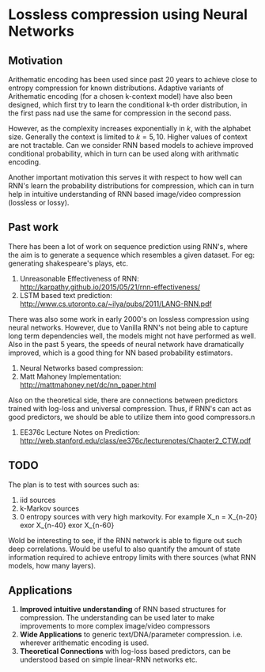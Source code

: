 # Lossless compression using Neural Networks

## Motivation
Arithematic encoding has been used since past 20 years to achieve close to entropy compression for known distributions. Adaptive variants of Arithematic encoding (for a chosen k-context model) have also been designed, which first try to learn the conditional k-th order distribution, in the first pass nad use the same for compression in the second pass. 

However, as the complexity increases exponentially in $k$, with the alphabet size. Generally the context is limited to $k = 5,10$. Higher values of context are not tractable. Can we consider RNN based models to achieve improved conditional probability, which in turn can be used along with arithmatic encoding. 

Another important motivation this serves it with respect to how well can RNN's learn the probability distributions for compression, which can in turn help in intuitive understanding of RNN based image/video compression (lossless or lossy). 

## Past work

There has been a lot of work on sequence prediction using RNN's, where the aim is to generate a sequence which resembles a given dataset. For eg: generating shakespeare's plays, etc. 

1. Unreasonable Effectiveness of RNN: http://karpathy.github.io/2015/05/21/rnn-effectiveness/
2. LSTM based text prediction: http://www.cs.utoronto.ca/~ilya/pubs/2011/LANG-RNN.pdf

There was also some work in early 2000's on lossless compression using neural networks. However, due to Vanilla RNN's not being able to capture long term dependencies well, the models might not have performed as well. Also in the past 5 years, the speeds of neural network have dramatically improved, which is a good thing for NN based probability estimators.

1. Neural Networks based compression: 
2. Matt Mahoney Implementation: http://mattmahoney.net/dc/nn_paper.html

Also on the theoretical side, there are connections between predictors trained with log-loss and universal compression. Thus, if RNN's can act as good predictors, we should be able to utilize them into good compressors.n

1. EE376c Lecture Notes on Prediction: http://web.stanford.edu/class/ee376c/lecturenotes/Chapter2_CTW.pdf


## TODO

The plan is to test with sources such as: 

1. iid sources
2. k-Markov sources
3. 0 entropy sources with very high markovity. For example
    X_n = X_{n-20} exor X_{n-40} exor X_{n-60}

Wold be interesting to see, if the RNN network is able to figure out such deep correlations. Would be useful to also quantify the amount of state information required to achieve entropy limits with there sources (what RNN models, how many layers). 

## Applications

1. **Improved intuitive understanding** of RNN based structures for compression. The understanding can be used later to make improvements to more complex image/video compressors
2. **Wide Applications** to generic text/DNA/parameter compression. i.e. wherever arithematic encoding is used.
3. **Theoretical Connections** with log-loss based predictors, can be understood based on simple linear-RNN networks etc. 

